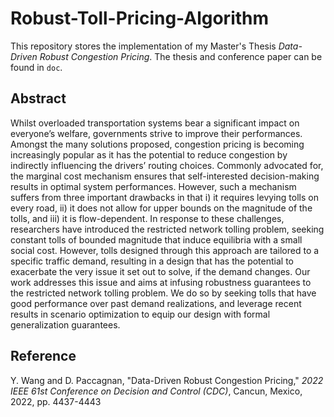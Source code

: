 # Robust-Toll-Pricing-Algorithm

This repository stores the implementation of my Master's Thesis *Data-Driven Robust Congestion Pricing*. The thesis and conference paper can be found in `doc`.

## Abstract

Whilst overloaded transportation systems bear a significant impact on everyone’s welfare, governments strive to improve their performances. Amongst the many solutions proposed, congestion pricing is becoming increasingly popular as it has the potential to reduce congestion by indirectly influencing the drivers’ routing choices. Commonly advocated for, the marginal cost mechanism ensures that self-interested decision-making results in optimal system performances. However, such a mechanism suffers from three important drawbacks in that i) it requires levying tolls on every road, ii) it does not allow for upper bounds on the magnitude of the tolls, and iii) it is flow-dependent. In response to these challenges, researchers have introduced the restricted network tolling problem, seeking constant tolls of bounded magnitude that induce equilibria with a small social cost. However, tolls designed through this approach are tailored to a specific traffic demand, resulting in a design that has the potential to exacerbate the very issue it set out to solve, if the demand changes. Our work addresses this issue and aims at infusing robustness guarantees to the restricted network tolling problem. We do so by seeking tolls that have good performance over past demand realizations, and leverage recent results in scenario optimization to equip our design with formal generalization guarantees.

## Reference

Y. Wang and D. Paccagnan, "Data-Driven Robust Congestion Pricing," *2022 IEEE 61st Conference on Decision and Control (CDC)*, Cancun, Mexico, 2022, pp. 4437-4443